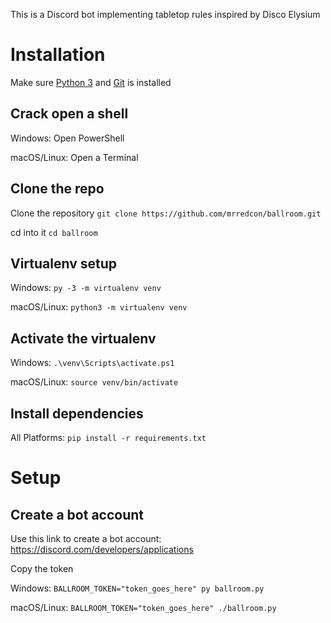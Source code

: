 This is a Discord bot implementing tabletop rules inspired by Disco Elysium

# Installation

Make sure [Python 3](https://www.python.org/downloads/) and [Git](https://git-scm.com/book/en/v2/Getting-Started-Installing-Git) is installed

## Crack open a shell
Windows: Open PowerShell

macOS/Linux: Open a Terminal

## Clone the repo
Clone the repository `git clone https://github.com/mrredcon/ballroom.git`

cd into it `cd ballroom`

## Virtualenv setup
Windows: `py -3 -m virtualenv venv`

macOS/Linux: `python3 -m virtualenv venv`

## Activate the virtualenv
Windows: `.\venv\Scripts\activate.ps1`

macOS/Linux: `source venv/bin/activate`

## Install dependencies
All Platforms: `pip install -r requirements.txt`

# Setup

## Create a bot account
Use this link to create a bot account: https://discord.com/developers/applications

Copy the token

Windows: `BALLROOM_TOKEN="token_goes_here" py ballroom.py`

macOS/Linux: `BALLROOM_TOKEN="token_goes_here" ./ballroom.py`